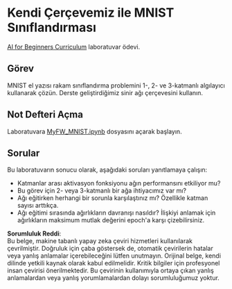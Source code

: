 # Kendi Çerçevemiz ile MNIST Sınıflandırması

[AI for Beginners Curriculum](https://github.com/microsoft/ai-for-beginners) laboratuvar ödevi.

## Görev

MNIST el yazısı rakam sınıflandırma problemini 1-, 2- ve 3-katmanlı algılayıcı kullanarak çözün. Derste geliştirdiğimiz sinir ağı çerçevesini kullanın.

## Not Defteri Açma

Laboratuvara [MyFW_MNIST.ipynb](../../../../../../lessons/3-NeuralNetworks/04-OwnFramework/lab/MyFW_MNIST.ipynb) dosyasını açarak başlayın.

## Sorular

Bu laboratuvarın sonucu olarak, aşağıdaki soruları yanıtlamaya çalışın:

- Katmanlar arası aktivasyon fonksiyonu ağın performansını etkiliyor mu?
- Bu görev için 2- veya 3-katmanlı bir ağa ihtiyacımız var mı?
- Ağı eğitirken herhangi bir sorunla karşılaştınız mı? Özellikle katman sayısı arttıkça.
- Ağı eğitimi sırasında ağırlıkların davranışı nasıldır? İlişkiyi anlamak için ağırlıkların maksimum mutlak değerini epoch'a karşı çizebilirsiniz.

**Sorumluluk Reddi**:  
Bu belge, makine tabanlı yapay zeka çeviri hizmetleri kullanılarak çevrilmiştir. Doğruluk için çaba göstersek de, otomatik çevirilerin hatalar veya yanlış anlamalar içerebileceğini lütfen unutmayın. Orijinal belge, kendi dilinde yetkili kaynak olarak kabul edilmelidir. Kritik bilgiler için profesyonel insan çevirisi önerilmektedir. Bu çevirinin kullanımıyla ortaya çıkan yanlış anlamalardan veya yanlış yorumlamalardan dolayı sorumluluğumuz yoktur.